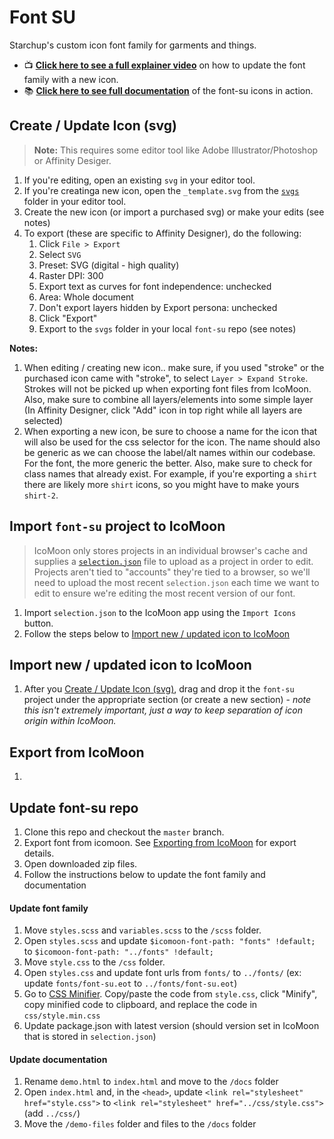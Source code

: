 # Font SU
Starchup's custom icon font family for garments and things.

- :tv: **[Click here to see a full explainer video](https://youtu.be/drEyugXElqA)** on how to update the font family with a new icon.
- :books: **[Click here to see full documentation](https://starchup.github.io/font-su/)** of the font-su icons in action.

## Create / Update Icon (svg)
> **Note:** This requires some editor tool like Adobe Illustrator/Photoshop or Affinity Desiger.

1. If you're editing, open an existing `svg` in your editor tool.
1. If you're creatinga new icon, open the `_template.svg` from the [`svgs`](https://github.com/Starchup/font-su/tree/master/svgs) folder in your editor tool.
1. Create the new icon (or import a purchased svg) or make your edits (see notes)
1. To export (these are specific to Affinity Designer), do the following:
    1. Click `File > Export`
    1. Select `SVG`
    1. Preset: SVG (digital - high quality)
    1. Raster DPI: 300
    1. Export text as curves for font independence: unchecked
    1. Area: Whole document
    1. Don't export layers hidden by Export persona: unchecked
    1. Click "Export"
    1. Export to the `svgs` folder in your local `font-su` repo (see notes)

**Notes:**
1. When editing / creating new icon.. make sure, if you used "stroke" or the purchased icon came with "stroke", to select `Layer > Expand Stroke`. Strokes will not be picked up when exporting font files from IcoMoon. Also, make sure to combine all layers/elements into some simple layer (In Affinity Designer, click "Add" icon in top right while all layers are selected)
1. When exporting a new icon, be sure to choose a name for the icon that will also be used for the css selector for the icon. The name should also be generic as we can choose the label/alt names within our codebase. For the font, the more generic the better. Also, make sure to check for class names that already exist. For example, if you're exporting a `shirt` there are likely more `shirt` icons, so you might have to make yours `shirt-2`.

## Import `font-su` project to IcoMoon
> IcoMoon only stores projects in an individual browser's cache and supplies a [`selection.json`](https://github.com/Starchup/font-su/blob/master/selection.json) file to upload as a project in order to edit. Projects aren't tied to "accounts" they're tied to a browser, so we'll need to upload the most recent `selection.json` each time we want to edit to ensure we're editing the most recent version of our font.

1. Import `selection.json` to the IcoMoon app using the `Import Icons` button.
1. Follow the steps below to [Import new / updated icon to IcoMoon](https://github.com/Starchup/font-su/blob/master/README.md#import-new--updated-icon-to-icomoon)

## Import new / updated icon to IcoMoon
1. After you [Create / Update Icon (svg)](https://github.com/Starchup/font-su/blob/master/README.md#create--update-icon-svg), drag and drop it the `font-su` project under the appropriate section (or create a new section) - _note this isn't extremely important, just a way to keep separation of icon origin within IcoMoon._

## Export from IcoMoon
1.

## Update font-su repo
1. Clone this repo and checkout the `master` branch.
1. Export font from icomoon. See [Exporting from IcoMoon](#export-from-icomoon) for export details.
1. Open downloaded zip files.
1. Follow the instructions below to update the font family and documentation

#### Update font family
1. Move `styles.scss` and `variables.scss` to the `/scss` folder.
1. Open `styles.scss` and update `$icomoon-font-path: "fonts" !default;` to `$icomoon-font-path: "../fonts" !default;`
1. Move `style.css` to the `/css` folder.
1. Open `styles.css` and update font urls from `fonts/` to `../fonts/` (ex: update `fonts/font-su.eot` to `../fonts/font-su.eot`)
1. Go to [CSS Minifier](https://cssminifier.com/). Copy/paste the code from `style.css`, click "Minify", copy minified code to clipboard, and replace the code in `css/style.min.css`
1. Update package.json with latest version (should version set in IcoMoon that is stored in `selection.json`)

#### Update documentation
1. Rename `demo.html` to `index.html` and move to the `/docs` folder
1. Open `index.html` and, in the `<head>`, update `<link rel="stylesheet" href="style.css">` to `<link rel="stylesheet" href="../css/style.css">` (add `../css/`)
1. Move the `/demo-files` folder and files to the `/docs` folder